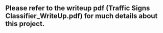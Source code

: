 ## Please refer to the writeup pdf (Traffic Signs Classifier_WriteUp.pdf) for much details about this project.
